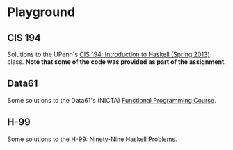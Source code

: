 # Playground

## CIS 194
Solutions to the UPenn's [CIS 194: Introduction to Haskell (Spring 2013)](https://www.seas.upenn.edu/%7Ecis194/spring13/) class. **Note that some of the code was provided as part of the assignment.**

## Data61
Some solutions to the Data61's (NICTA) [Functional Programming Course](https://github.com/data61/fp-course).

## H-99
Some solutions to the [H-99: Ninety-Nine Haskell Problems](https://wiki.haskell.org/H-99:_Ninety-Nine_Haskell_Problems).

